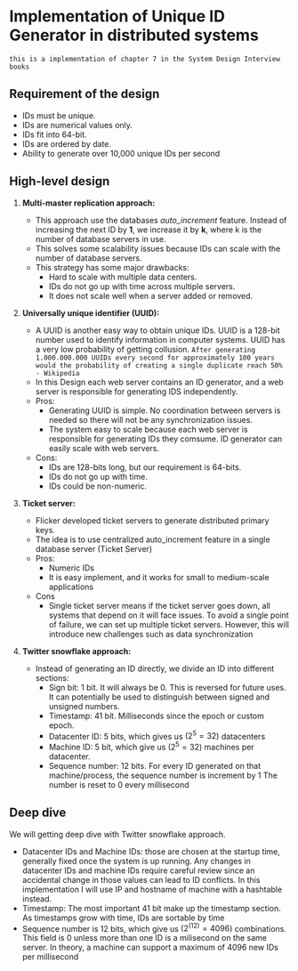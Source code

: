 # Implementation of Unique ID Generator in distributed systems

`this is a implementation of chapter 7 in the System Design Interview books`

## Requirement of the design

- IDs must be unique.
- IDs are numerical values only.
- IDs fit into 64-bit.
- IDs are ordered by date.
- Ability to generate over 10,000 unique IDs per second

## High-level design

1. **Multi-master replication approach:**
   - This approach use the databases *auto_increment* feature. 
   Instead of increasing the next ID by **1**, we increase it by **k**, where k is the number of database servers in use. 
   - This solves some scalability issues because IDs can scale with the number of database servers. 
   - This strategy has some major drawbacks: 
      - Hard to scale with multiple data centers.
      - IDs do not go up with time across multiple servers.
      - It does not scale well when a server added or removed.

2. **Universally unique identifier (UUID):**
    - A UUID is another easy way to obtain unique IDs. UUID is a 128-bit number used to identify information in computer systems.
   UUID has a very low probability of getting collusion. 
   `After generating 1.000.000.000 UUIDs every second for approximately 100 years would the probability of creating a single duplicate reach 50% - Wikipedia`
    - In this Design each web server contains an ID generator, and a web server is responsible for generating IDS independently.
    - Pros:
      - Generating UUID is simple. No coordination between servers is needed so there will not be any synchronization issues.
      - The system easy to scale because each web server is responsible for generating IDs they comsume. ID generator can easily scale with web servers.
    - Cons:
      - IDs are 128-bits long, but our requirement is 64-bits.
      - IDs do not go up with time.
      - IDs could be non-numeric.

3. **Ticket server:**
    - Flicker developed ticket servers to generate distributed primary keys.
    - The idea is to use centralized auto_increment feature in a single database server (Ticket Server)
    - Pros:
      - Numeric IDs
      - It is easy implement, and it works for small to medium-scale applications
    - Cons
      - Single ticket server means if the ticket server goes down, all systems that depend on it will face issues. 
      To avoid a single point of failure, we can set up multiple ticket servers. However, this will introduce new challenges such as data synchronization

4. **Twitter snowflake approach:**
    - Instead of generating an ID directly, we divide an ID into different sections:
      - Sign bit: 1 bit. It will always be 0. This is reversed for future uses. It can potentially be used to distinguish between signed and unsigned numbers.
      - Timestamp: 41 bít. Milliseconds since the epoch or custom epoch.
      - Datacenter ID: 5 bits, which gives us $(2^5 = 32)$ datacenters
      - Machine ID: 5 bít, which give us $(2^5 = 32)$ machines per datacenter.
      - Sequence number: 12 bits. For every ID generated on that machine/process, the sequence number is increment by 1 The number is reset to 0 every millisecond

## Deep dive

We will getting deep dive with Twitter snowflake approach.

- Datacenter IDs and Machine IDs: those are chosen at the startup time, generally fixed once the system is up running. 
Any changes in datacenter IDs and machine IDs require careful review since an accidental change in those values can lead to ID conflicts.
In this implementation I will use IP and hostname of machine with a hashtable instead.
- Timestamp: The most important 41 bít make up the timestamp section. As timestamps grow with time, IDs are sortable by time
- Sequence number is 12 bits, which give us $(2^(12) = 4096)$ combinations. This field is 0 unless more than one ID is a milisecond on the same server. In theory, a machine can support a maximum of 4096 new IDs per millisecond